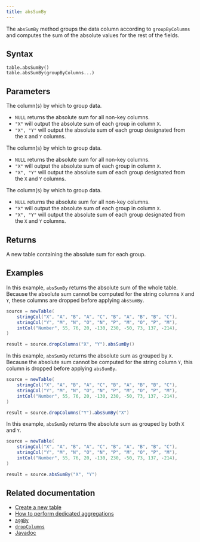 ```yaml
---
title: absSumBy
---
```


The `absSumBy` method groups the data column according to `groupByColumns` and computes the sum of the absolute values for the rest of the fields.

## Syntax

```
table.absSumBy()
table.absSumBy(groupByColumns...)
```

## Parameters

<ParamTable>
<Param name="groupByColumns" type="String...">

The column(s) by which to group data.

- `NULL` returns the absolute sum for all non-key columns.
- `"X"` will output the absolute sum of each group in column `X`.
- `"X", "Y"` will output the absolute sum of each group designated from the `X` and `Y` columns.

</Param>
<Param name="groupByColumns" type="ColumnName...">

The column(s) by which to group data.

- `NULL` returns the absolute sum for all non-key columns.
- `"X"` will output the absolute sum of each group in column `X`.
- `"X", "Y"` will output the absolute sum of each group designated from the `X` and `Y` columns.

</Param>
<Param name="groupByColumns" type="Collection<String>">

The column(s) by which to group data.

- `NULL` returns the absolute sum for all non-key columns.
- `"X"` will output the absolute sum of each group in column `X`.
- `"X", "Y"` will output the absolute sum of each group designated from the `X` and `Y` columns.

</Param>
</ParamTable>

## Returns

A new table containing the absolute sum for each group.

## Examples

In this example, `absSumBy` returns the absolute sum of the whole table. Because the absolute sum cannot be computed for the string columns `X` and `Y`, these columns are dropped before applying `absSumBy`.

```groovy order=source,result
source = newTable(
    stringCol("X", "A", "B", "A", "C", "B", "A", "B", "B", "C"),
    stringCol("Y", "M", "N", "O", "N", "P", "M", "O", "P", "M"),
    intCol("Number", 55, 76, 20, -130, 230, -50, 73, 137, -214),
)

result = source.dropColumns("X", "Y").absSumBy()
```

In this example, `absSumBy` returns the absolute sum as grouped by `X`. Because the absolute sum cannot be computed for the string column `Y`, this column is dropped before applying `absSumBy`.

```groovy order=source,result
source = newTable(
    stringCol("X", "A", "B", "A", "C", "B", "A", "B", "B", "C"),
    stringCol("Y", "M", "N", "O", "N", "P", "M", "O", "P", "M"),
    intCol("Number", 55, 76, 20, -130, 230, -50, 73, 137, -214),
)

result = source.dropColumns("Y").absSumBy("X")
```

In this example, `absSumBy` returns the absolute sum as grouped by both `X` and `Y`.

```groovy order=source,result
source = newTable(
    stringCol("X", "A", "B", "A", "C", "B", "A", "B", "B", "C"),
    stringCol("Y", "M", "N", "O", "N", "P", "M", "O", "P", "M"),
    intCol("Number", 55, 76, 20, -130, 230, -50, 73, 137, -214),
)

result = source.absSumBy("X", "Y")
```

## Related documentation

- [Create a new table](../../../how-to-guides/new-and-empty-table.md#newtable)
- [How to perform dedicated aggregations](../../../how-to-guides/dedicated-aggregations.md)
- [`aggBy`](./aggBy.md)
- [`dropColumns`](../select/drop-columns.md)
- [Javadoc](https://deephaven.io//core/javadoc/io/deephaven/api/TableOperations.html#absSumBy(java.lang.String...))
